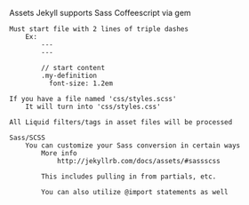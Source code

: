Assets
	Jekyll supports
		Sass
		Coffeescript
			via gem

	Must start file with 2 lines of triple dashes
		Ex:
			---
			---

			// start content
			.my-definition
			  font-size: 1.2em

	If you have a file named 'css/styles.scss'
		It will turn into 'css/styles.css'

	All Liquid filters/tags in asset files will be processed

	Sass/SCSS
		You can customize your Sass conversion in certain ways
			More info
				http://jekyllrb.com/docs/assets/#sassscss
				
			This includes pulling in from partials, etc.

			You can also utilize @import statements as well
